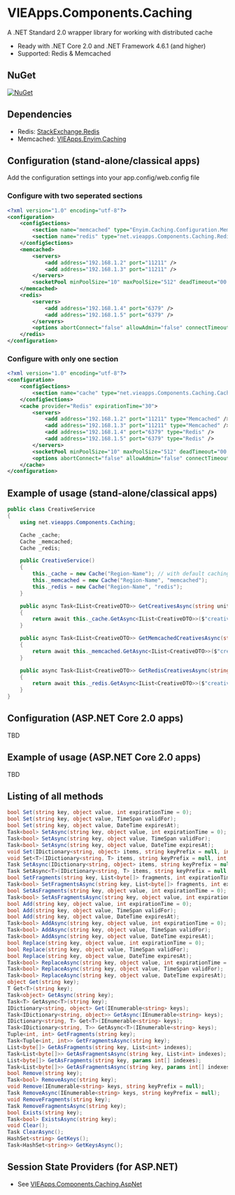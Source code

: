 # VIEApps.Components.Caching

A .NET Standard 2.0 wrapper library for working with distributed cache

- Ready with .NET Core 2.0 and .NET Framework 4.6.1 (and higher)
- Supported: Redis & Memcached

## NuGet

[![NuGet](https://img.shields.io/nuget/v/VIEApps.Components.Caching.svg)](https://www.nuget.org/packages/VIEApps.Components.Caching/)

## Dependencies

- Redis: [StackExchange.Redis](https://github.com/StackExchange/StackExchange.Redis)
- Memcached: [VIEApps.Enyim.Caching](https://github.com/vieapps/Enyim.Caching)

## Configuration (stand-alone/classical apps)

Add the configuration settings into your app.config/web.config file

### Configure with two seperated sections

```xml
<?xml version="1.0" encoding="utf-8"?>
<configuration>
	<configSections>
		<section name="memcached" type="Enyim.Caching.Configuration.MemcachedClientConfigurationSectionHandler, Enyim.Caching" />
		<section name="redis" type="net.vieapps.Components.Caching.RedisClientConfigurationSectionHandler, VIEApps.Components.Caching" />
	</configSections>
	<memcached>
		<servers>
			<add address="192.168.1.2" port="11211" />
			<add address="192.168.1.3" port="11211" />
		</servers>
		<socketPool minPoolSize="10" maxPoolSize="512" deadTimeout="00:01:00" connectionTimeout="00:00:05" receiveTimeout="00:00:05" />
	</memcached>
	<redis>
		<servers>
			<add address="192.168.1.4" port="6379" />
			<add address="192.168.1.5" port="6379" />
		</servers>
		<options abortConnect="false" allowAdmin="false" connectTimeout="5000" syncTimeout="2000" />
	</redis>
</configuration>
```

### Configure with only one section

```xml
<?xml version="1.0" encoding="utf-8"?>
<configuration>
	<configSections>
		<section name="cache" type="net.vieapps.Components.Caching.CacheConfigurationSectionHandler, VIEApps.Components.Caching" />
	</configSections>
	<cache provider="Redis" expirationTime="30">
		<servers>
			<add address="192.168.1.2" port="11211" type="Memcached" />
			<add address="192.168.1.3" port="11211" type="Memcached" />
			<add address="192.168.1.4" port="6379" type="Redis" />
			<add address="192.168.1.5" port="6379" type="Redis" />
		</servers>
		<socketPool minPoolSize="10" maxPoolSize="512" deadTimeout="00:01:00" connectionTimeout="00:00:05" receiveTimeout="00:00:05" />
		<options abortConnect="false" allowAdmin="false" connectTimeout="5000" syncTimeout="2000" />
	</cache>
</configuration>

```

## Example of usage (stand-alone/classical apps)

```cs
public class CreativeService
{	
	using net.vieapps.Components.Caching;

	Cache _cache;
	Cache _memcached;
	Cache _redis;

	public CreativeService()
	{
		this._cache = new Cache("Region-Name"); // with default caching provider is 'Redis'
		this._memcached = new Cache("Region-Name", "memcached");
		this._redis = new Cache("Region-Name", "redis");
	}

	public async Task<IList<CreativeDTO>> GetCreativesAsync(string unitName)
	{
		return await this._cache.GetAsync<IList<CreativeDTO>>($"creatives_{unitName}");
	}

	public async Task<IList<CreativeDTO>> GetMemcachedCreativesAsync(string unitName)
	{
		return await this._memcached.GetAsync<IList<CreativeDTO>>($"creatives_{unitName}");
	}

	public async Task<IList<CreativeDTO>> GetRedisCreativesAsync(string unitName)
	{
		return await this._redis.GetAsync<IList<CreativeDTO>>($"creatives_{unitName}");
	}
}
```

## Configuration (ASP.NET Core 2.0 apps)

TBD

## Example of usage (ASP.NET Core 2.0 apps)

TBD

## Listing of all methods

```cs
bool Set(string key, object value, int expirationTime = 0);
bool Set(string key, object value, TimeSpan validFor);
bool Set(string key, object value, DateTime expiresAt);
Task<bool> SetAsync(string key, object value, int expirationTime = 0);
Task<bool> SetAsync(string key, object value, TimeSpan validFor);
Task<bool> SetAsync(string key, object value, DateTime expiresAt);
void Set(IDictionary<string, object> items, string keyPrefix = null, int expirationTime = 0);
void Set<T>(IDictionary<string, T> items, string keyPrefix = null, int expirationTime = 0);
Task SetAsync(IDictionary<string, object> items, string keyPrefix = null, int expirationTime = 0);
Task SetAsync<T>(IDictionary<string, T> items, string keyPrefix = null, int expirationTime = 0);
bool SetFragments(string key, List<byte[]> fragments, int expirationTime = 0);
Task<bool> SetFragmentsAsync(string key, List<byte[]> fragments, int expirationTime = 0);
bool SetAsFragments(string key, object value, int expirationTime = 0);
Task<bool> SetAsFragmentsAsync(string key, object value, int expirationTime = 0);
bool Add(string key, object value, int expirationTime = 0);
bool Add(string key, object value, TimeSpan validFor);
bool Add(string key, object value, DateTime expiresAt);
Task<bool> AddAsync(string key, object value, int expirationTime = 0);
Task<bool> AddAsync(string key, object value, TimeSpan validFor);
Task<bool> AddAsync(string key, object value, DateTime expiresAt);
bool Replace(string key, object value, int expirationTime = 0);
bool Replace(string key, object value, TimeSpan validFor);
bool Replace(string key, object value, DateTime expiresAt);
Task<bool> ReplaceAsync(string key, object value, int expirationTime = 0);
Task<bool> ReplaceAsync(string key, object value, TimeSpan validFor);
Task<bool> ReplaceAsync(string key, object value, DateTime expiresAt);
object Get(string key);
T Get<T>(string key);
Task<object> GetAsync(string key);
Task<T> GetAsync<T>(string key);
IDictionary<string, object> Get(IEnumerable<string> keys);
Task<IDictionary<string, object>> GetAsync(IEnumerable<string> keys);
IDictionary<string, T> Get<T>(IEnumerable<string> keys);
Task<IDictionary<string, T>> GetAsync<T>(IEnumerable<string> keys);
Tuple<int, int> GetFragments(string key);
Task<Tuple<int, int>> GetFragmentsAsync(string key);
List<byte[]> GetAsFragments(string key, List<int> indexes);
Task<List<byte[]>> GetAsFragmentsAsync(string key, List<int> indexes);
List<byte[]> GetAsFragments(string key, params int[] indexes);
Task<List<byte[]>> GetAsFragmentsAsync(string key, params int[] indexes);
bool Remove(string key);
Task<bool> RemoveAsync(string key);
void Remove(IEnumerable<string> keys, string keyPrefix = null);
Task RemoveAsync(IEnumerable<string> keys, string keyPrefix = null);
void RemoveFragments(string key);
Task RemoveFragmentsAsync(string key);
bool Exists(string key);
Task<bool> ExistsAsync(string key);
void Clear();
Task ClearAsync();
HashSet<string> GetKeys();
Task<HashSet<string>> GetKeysAsync();
```

## Session State Providers (for ASP.NET)

- See [VIEApps.Components.Caching.AspNet](https://github.com/vieapps/Components.Caching.AspNet)
